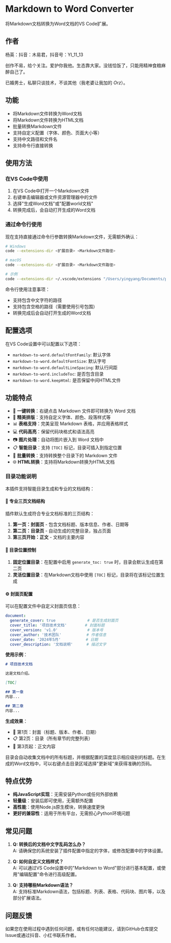 # Markdown to Word Converter

将Markdown文档转换为Word文档的VS Code扩展。
## 作者

杨英：抖音：木易君，抖音号：YI_11_13

创作不易，给个关注。爱护你我他。生态靠大家。没钱恰饭了，只能用精神食粮麻醉自己了。

已婚男士，私聊只谈技术，不谈其他（我老婆让我加的 _Orz_）。


## 功能

- 将Markdown文件转换为Word文档
- 将Markdown文件转换为HTML文档
- 批量转换Markdown文件
- 支持自定义配置（字体、颜色、页面大小等）
- 支持中文路径和文件名
- 支持命令行直接转换

## 使用方法

### 在VS Code中使用

1. 在VS Code中打开一个Markdown文件
2. 右键单击编辑器或文件资源管理器中的文件
3. 选择"生成Word文档"或"配置world文档"
4. 转换完成后，会自动打开生成的Word文档

### 通过命令行使用

现在支持直接通过命令行参数转换Markdown文件，无需额外确认：

```bash
# Windows
code --extensions-dir <扩展目录> <Markdown文件路径>

# macOS
code --extensions-dir <扩展目录> <Markdown文件路径>

# 示例
code --extensions-dir ~/.vscode/extensions "/Users/yingyang/Documents/project/mdworld/AIWorld/资料规则/规则.md"
```

命令行使用注意事项：
- 支持包含中文字符的路径
- 支持包含空格的路径（需要使用引号包围）
- 转换完成后会自动打开生成的Word文档

## 配置选项

在VS Code设置中可以配置以下选项：

- `markdown-to-word.defaultFontFamily`: 默认字体
- `markdown-to-word.defaultFontSize`: 默认字号
- `markdown-to-word.defaultLineSpacing`: 默认行间距
- `markdown-to-word.includeToc`: 是否包含目录
- `markdown-to-word.keepHtml`: 是否保留中间HTML文件



## 功能特点

- 🚀 **一键转换**：右键点击 Markdown 文件即可转换为 Word 文档
- 🎨 **精美排版**：支持自定义字体、颜色、段落样式等
- 📊 **表格支持**：完美呈现 Markdown 表格，并应用表格样式
- 💻 **代码高亮**：保留代码块格式和语法高亮
- 📷 **图片处理**：自动将图片嵌入到 Word 文档中
- 📋 **智能目录**：支持 `[TOC]` 标记，目录可插入到指定位置
- 🔄 **批量转换**：支持转换整个目录下的 Markdown 文件
- 🌐 **HTML转换**：支持将Markdown转换为HTML文档

### 目录功能说明

本插件支持智能目录生成和专业的文档结构：

#### 📄 **专业三页文档结构**

插件默认生成符合专业文档标准的三页结构：

1. **第一页：封面页** - 包含文档标题、版本信息、作者、日期等
2. **第二页：目录页** - 自动生成的完整目录，独占页面
3. **第三页开始：正文** - 文档的主要内容

#### 🎯 **目录位置控制**

1. **固定位置目录**：在配置中启用 `generate_toc: true` 时，目录会默认生成在第二页
2. **灵活位置目录**：在Markdown文档中使用 `[TOC]` 标记，目录将在该标记位置生成

#### ⚙️ **封面页配置**

可以在配置文件中自定义封面页信息：

```yaml
document:
  generate_cover: true              # 是否生成封面页
  cover_title: '项目技术文档'        # 封面标题
  cover_version: 'v1.0'             # 版本号
  cover_author: '技术团队'           # 作者信息
  cover_date: '2024年5月'           # 日期
  cover_description: '文档说明'      # 描述文字
```

**使用示例**：
```markdown
# 项目技术文档

这是文档介绍。

[TOC]

## 第一章
内容...

## 第二章  
内容...
```

**生成效果**：
- 📄 第1页：封面（标题、版本、作者、日期）
- 📋 第2页：目录（所有章节的完整列表）  
- 📖 第3页起：正文内容

目录会自动收集文档中的所有标题，并根据配置的深度显示相应级别的标题。在生成的Word文档中，可以右键点击目录区域选择"更新域"来获得准确的页码。

## 特点优势

- **纯JavaScript实现**：无需安装Python或任何外部依赖
- **轻量级**：安装后即可使用，无需额外配置
- **高性能**：使用Node.js原生模块，转换速度更快
- **更好的兼容性**：适用于所有平台，无需担心Python环境问题

## 常见问题

1. **Q: 转换后的文档中文字乱码怎么办？**  
   A: 请确保您的系统安装了插件配置中指定的字体，或修改配置中的字体设置。

2. **Q: 如何自定义文档样式？**  
   A: 可以通过VS Code设置中的"Markdown to Word"部分进行基本配置，或使用"编辑配置"命令进行高级配置。

3. **Q: 支持哪些Markdown语法？**  
   A: 支持标准Markdown语法，包括标题、列表、表格、代码块、图片等，以及部分扩展语法。

## 问题反馈

如果您在使用过程中遇到任何问题，或有任何功能建议，请到GitHub仓库提交Issue或通过抖音、小红书联系作者。 